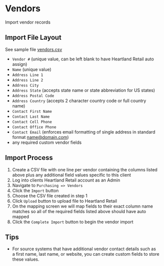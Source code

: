 # Vendors

Import vendor records

## Import File Layout

See sample file [vendors.csv](../examples/vendors.csv)

- `Vendor #` (unique value, can be left blank to have Heartland Retail auto assign)
- `Name` (unique value)
- `Address Line 1`
- `Address Line 2`
- `Address City`
- `Address State` (accepts state name or state abbreviation for US states)
- `Address Postal Code`
- `Address Country` (accepts 2 character country code or full country name)
- `Contact First Name`
- `Contact Last Name`
- `Contact Cell Phone`
- `Contact Office Phone`
- `Contact Email` (enforces email formatting of single address in standard format name@domain.com)
- any required custom vendor fields

## Import Process

1. Create a CSV file with one line per vendor containing the columns listed above plus any additional field values specific to this client
2. Log into clients Heartland Retail account as an Admin
3. Navigate to `Purchasing => Vendors`
4. Click the `Import` button
5. Choose the CSV file created in step 1
6. Click `Upload` button to upload file to Heartland Retail
7. On the mapping screen we will map fields to their exact column name matches so all of the required fields listed above should have auto mapped
8. Click the `Complete Import` button to begin the vendor import

## Tips

- For source systems that have additional vendor contact details such as a first name, last name, or website, you can create custom fields to store these values.
